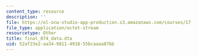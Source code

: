 ```yaml
---
content_type: resource
description: ''
file: https://ol-ocw-studio-app-production.s3.amazonaws.com/courses/17-874-quantitative-research-methods-multivariate-spring-2004/52af23e2aa349811491855bcaaaa87bb_final_874_data.dta
file_type: application/octet-stream
resourcetype: Other
title: final_874_data.dta
uid: 52af23e2-aa34-9811-4918-55bcaaaa87bb
---
```

